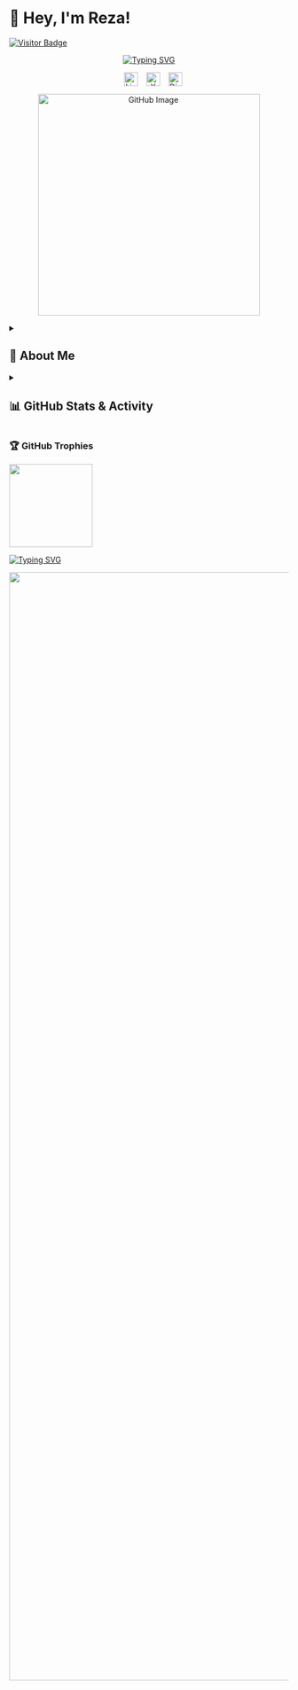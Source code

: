 # 👋 Hey, I'm Reza!  

[![Visitor Badge](https://visitor-badge.laobi.icu/badge?page_id=reza-nzri.reza-nzri)](https://github.com/reza-nzri) 

<p align="center">
  <a href="https://git.io/typing-svg"><img src="https://readme-typing-svg.demolab.com?font=Fira+Code&weight=900&size=22&duration=4700&pause=1200&color=F75C7E&center=true&width=550&lines=%F0%9F%A4%96+AI%2C+Data+Science+%26+Tech+Enthusiast+;%F0%9F%92%BB+Full-Stack+Developer++;%F0%9F%8E%A8+Graphic+Designer+%26+UI%2FUX+Specialist;%F0%9F%A7%A0+Always+learning+new+things+" alt="Typing SVG" />
</p>
    
<p align="center" style="display: flex; justify-content: center; gap: 15px;">
  <a href="https://www.linkedin.com/in/reza-nazarii/" style="text-decoration: none; color: inherit;"><img width="25px" alt="LinkedIn" title="LinkedIn" src="https://i.imgur.com/yRpa1dQ.png"/></a>
  <a href="https://x.com/Rza_Nzri" style="text-decoration: none; color: inherit;"><img width="25px" alt="X" title="X" src="https://i.imgur.com/AixJgnm.png"/></a>
  <a href="https://discordapp.com/users/879432591047004180" style="text-decoration: none; color: inherit;"><img width="25px" alt="Discord" title="Discord" src="https://i.imgur.com/OViZO8J.png"/></a>
</p>

<p align="center"><img src="https://github.com/user-attachments/assets/28a47a6d-794e-4120-b68c-8a1d205f6f7c" alt="GitHub Image" width="400"></p>

<details>
  <summary><h2><b>👤 About Me</b></h2></summary>

I'm a passionate **IT student** from **NRW, Germany**. I thrive on **solving real-world problems** using **artificial intelligence, data analytics, and automation**.  

<details>
  <summary><h3>🌟 <b>Founder of <a href="https://github.com/SapiensData">SapiensData</a></b></h3></summary>

🔹 **[](https://github.com/)** is an **open-source-driven platform** that processes, analyzes, and visualizes **various types of data** using **AI-powered insights**.  

### **📊 What Does SapiensData Do?**
SapiensData transforms **raw, chaotic data into structured, meaningful insights** by using **machine learning models and intelligent algorithms**.  

📄 **Data Sources:**  
- **Receipts** (analog & digital)  
- **Financial transactions**  
- **IoT device data**  
- **Daily life activities & behavioral patterns**  

🔍 **Mission:** Turning **raw data into wisdom**—hence the name **SapiensData** (*from Latin: "Sapiens" = wise*).  

🌍 **Join the Project:** Contribute to **SapiensData** and help build the future of **data intelligence & automation!** 🚀  
</details>

<details>
  <summary><h3>💻 <b>Areas of Expertise & Passion</b></h3></summary>

✔ **Artificial Intelligence & Machine Learning**  
✔ **Full-Stack Development (Frontend & Backend)**  
✔ **Software Development & UI/UX Design**  
✔ **Graphic Design** – Professional in **logo, banner, catalog, and branding materials**   
✔ **Git Workflow (Git Flow) & Open Source Contributions**  
✔ **Data Science & Financial Data Analytics**  
✔ **Automation & Process Optimization**  
</details>

<details>
  <summary><h3>📌 <b>Professional & Career Goals</b></h3></summary>

🔹 Earn a **Master's degree in Data Science & AI**   
🔹 Expand **SapiensData** into a **widely recognized AI-driven platform**  
🔹 Secure **internship opportunities** in **AI, software development, and web technologies**  
🔹 Develop **intelligent automation tools** for **financial data analysis & IoT analytics**  
🔹 Continue **contributing to open-source projects** and **mentoring fellow developers**  
</details>

<details>
  <summary><h3>🧑‍💻 <b>Skills</b></h3></summary>
  <div style="background-color: #f0f0f0; padding: 10px; border-radius: 5px;"><b>ℹ️ Info:</b> This is just a selection of my Skills. There are some to many more!</div>
<table width="100%"><tr><td valign="top" width="33%">
  
### **Frontend**  
<div align="center">  
  <img alt="JavaScript" src="https://img.shields.io/badge/JavaScript-F7DF1E.svg?logo=javascript&logoColor=black">
  <img alt="TypeScript" src="https://img.shields.io/badge/TypeScript-007ACC.svg?logo=typescript&logoColor=white">
  <img alt="HTML" src="https://img.shields.io/badge/HTML-E34F26.svg?logo=html5&logoColor=white">
  <img alt="CSS" src="https://img.shields.io/badge/CSS-1572B6.svg?logo=css3&logoColor=white">
  <img alt="Bootstrap" src="https://img.shields.io/badge/Bootstrap-7952B3.svg?logo=bootstrap&logoColor=white">
  <img alt="TailwindCSS" src="https://img.shields.io/badge/TailwindCSS-06B6D4.svg?logo=tailwindcss&logoColor=white">
  <img alt="Sass" src="https://img.shields.io/badge/Sass-CC6699.svg?logo=sass&logoColor=white">
  <img alt="Adobe Photoshop" src="https://img.shields.io/badge/Photoshop-31A8FF.svg?logo=adobe-photoshop&logoColor=white">
  <img alt="Adobe Illustrator" src="https://img.shields.io/badge/Illustrator-FF9A00.svg?logo=adobe-illustrator&logoColor=white">
  <img alt="Adobe Premiere Pro" src="https://img.shields.io/badge/Premiere%20Pro-9999FF.svg?logo=adobe-premiere-pro&logoColor=white">
  <img alt="Adobe After Effects" src="https://img.shields.io/badge/After%20Effects-9999FF.svg?logo=adobe-after-effects&logoColor=white">
  <img alt="Figma" src="https://img.shields.io/badge/Figma-F24E1E.svg?logo=figma&logoColor=white">
</div></td><td valign="top" width="33%">

### **Backend**  
<div align="center">  
  <img alt="C" src="https://img.shields.io/badge/C-03599C.svg?logo=c&logoColor=white">
  <img alt="C#" src="https://custom-icon-badges.demolab.com/badge/C%23-68217A.svg?logo=cs2&logoColor=white">
  <img alt="REST API" src="https://img.shields.io/badge/REST%20API-025E8C.svg?logo=api&logoColor=white">
  <img alt="Python" src="https://img.shields.io/badge/Python-14354C.svg?logo=python&logoColor=white">
  <img alt="PHP" src="https://img.shields.io/badge/PHP-777BB4.svg?logo=php&logoColor=white">
  <img alt="Node.js" src="https://img.shields.io/badge/Node.js-43853D.svg?logo=node.js&logoColor=white">
  <img alt="WPF" src="https://img.shields.io/badge/WPF-512BD4.svg?logo=windows&logoColor=white">
</div></td><td valign="top" width="33%">

### **DevOps & Scripting**  
<div align="center">  
  <img alt="Bash" src="https://img.shields.io/badge/Bash-121011.svg?logo=gnu-bash&logoColor=white">
  <img alt="Linux" src="https://img.shields.io/badge/Linux-FCC624?logo=linux&logoColor=black">
  <img alt="Windows" src="https://img.shields.io/badge/Windows-0078D6.svg?logo=windows&logoColor=white">
  <img alt="Git" src="https://img.shields.io/badge/Git-F05032.svg?logo=git&logoColor=white">
  <img alt="GitFlow" src="https://img.shields.io/badge/GitFlow-F05032.svg?logo=git&logoColor=white">
  <img alt="WSL" src="https://img.shields.io/badge/WSL-4D4D4D.svg?logo=linux&logoColor=white">
  <img alt="Android" src="https://img.shields.io/badge/Android-3DDC84.svg?logo=android&logoColor=white">
  <img alt="iOS" src="https://img.shields.io/badge/iOS-000000.svg?logo=apple&logoColor=white">
  <img alt="MS SQL Server" src="https://img.shields.io/badge/MS%20SQL%20Server-CC2927.svg?logo=microsoftsqlserver&logoColor=white">
  <img alt="AWS" src="https://img.shields.io/badge/AWS-232F3E.svg?logo=amazon-aws&logoColor=white">
  <img alt="Google Cloud" src="https://img.shields.io/badge/Google%20Cloud-4285F4.svg?logo=google-cloud&logoColor=white">
  <img alt="Azure" src="https://img.shields.io/badge/Azure-0078D4.svg?logo=microsoft-azure&logoColor=white">
  <img alt="WordPress" src="https://img.shields.io/badge/WordPress-21759B.svg?logo=wordpress&logoColor=white">
</div></td></tr></table>  

<table width="100%"><tr><td valign="top" width="33%">

### **Markup & Styling**  
<div align="center">  
  <img alt="Markdown" src="https://img.shields.io/badge/Markdown-000000.svg?logo=markdown&logoColor=white">
  <img alt="LaTeX" src="https://img.shields.io/badge/LaTeX-008080.svg?logo=LaTeX&logoColor=white">
  <img alt="YAML" src="https://img.shields.io/badge/YAML-000000.svg?logo=yaml&logoColor=white">
  <img alt="JSON" src="https://img.shields.io/badge/JSON-000000.svg?logo=json&logoColor=white">
</div></td><td valign="top" width="35%">

### **Libraries & Frameworks**  
<div align="center">  
  <img alt="React" src="https://img.shields.io/badge/React-20232A.svg?logo=react&logoColor=61DAFB">
  <img alt="Vue.js" src="https://img.shields.io/badge/Vue.js-4FC08D.svg?logo=vue.js&logoColor=white">
  <img alt=".NET EF Core" src="https://img.shields.io/badge/.NET%20EF%20Core-512BD4.svg?logo=dotnet&logoColor=white">
  <img alt="TensorFlow" src="https://img.shields.io/badge/TensorFlow-FF6F00.svg?logo=tensorflow&logoColor=white">
  <img alt="Pandas" src="https://img.shields.io/badge/Pandas-150458.svg?logo=pandas&logoColor=white">
  <img alt="NumPy" src="https://img.shields.io/badge/NumPy-013243.svg?logo=numpy&logoColor=white">
  <img alt="Angular" src="https://img.shields.io/badge/Angular-DD0031.svg?logo=angular&logoColor=white">
  <img alt="Next.js" src="https://img.shields.io/badge/Next.js-000000.svg?logo=nextdotjs&logoColor=white">
  <img alt="Flask" src="https://img.shields.io/badge/Flask-000000.svg?logo=flask&logoColor=white">
  <img alt="OpenCV" src="https://img.shields.io/badge/OpenCV-5C3EE8.svg?logo=opencv&logoColor=white">
  <img alt="Keras" src="https://img.shields.io/badge/Keras-D00000.svg?logo=keras&logoColor=white">
</div></td><td valign="top" width="33%">

### **Databases**  
<div align="center">  
  <img alt="MongoDB" src="https://img.shields.io/badge/MongoDB-47A248.svg?logo=mongodb&logoColor=white">
  <img alt="SQL" src="https://custom-icon-badges.demolab.com/badge/SQL-025E8C.svg?logo=database&logoColor=white">
  <img alt="MySQL" src="https://img.shields.io/badge/MySQL-4479A1.svg?logo=mysql&logoColor=white">
  <img alt="T-SQL" src="https://img.shields.io/badge/TSQL-CC2927.svg?logo=microsoftsqlserver&logoColor=white">
  <img alt="MariaDB" src="https://img.shields.io/badge/MariaDB-003545.svg?logo=mariadb&logoColor=white">
</div></td></tr></table>  

<table width="100%"><tr><td valign="top" width="33%">
  
### **Software & Tools**  
<div align="center">  
  <img alt="GitHub" src="https://img.shields.io/badge/GitHub-181717.svg?logo=github&logoColor=white">
  <img alt="GitLab" src="https://img.shields.io/badge/GitLab-FC6D26.svg?logo=gitlab&logoColor=white">
  <img alt="Notion" src="https://img.shields.io/badge/Notion-000000.svg?logo=notion&logoColor=white">
  <img alt="OBS Studio" src="https://img.shields.io/badge/OBS%20Studio-302E31.svg?logo=obsstudio&logoColor=white">
  <img alt="Bitwarden" src="https://img.shields.io/badge/Bitwarden-175DDC.svg?logo=bitwarden&logoColor=white">
  <img alt="MS Office" src="https://img.shields.io/badge/MS%20Office-D83B01.svg?logo=microsoft-office&logoColor=white">
  <img alt="Docker" src="https://img.shields.io/badge/Docker-2496ED.svg?logo=docker&logoColor=white">
  <img alt="Excel" src="https://img.shields.io/badge/Excel-217346.svg?logo=microsoft-excel&logoColor=white">
  <img alt="Word" src="https://img.shields.io/badge/Word-2B579A.svg?logo=microsoft-word&logoColor=white">
  <img alt="PowerPoint" src="https://img.shields.io/badge/PowerPoint-B7472A.svg?logo=microsoft-powerpoint&logoColor=white">
  <img alt="Discord" src="https://img.shields.io/badge/Discord-5865F2.svg?logo=discord&logoColor=white">
  <img alt="Arduino" src="https://img.shields.io/badge/Arduino-00979D.svg?logo=arduino&logoColor=white">
  <img alt="ESP32" src="https://img.shields.io/badge/ESP32-000000.svg?logo=esp32&logoColor=white">
</div></td><td valign="top" width="33%">

### **IDEs & Development Environments**  
<div align="center">  
  <img alt="VS Code" src="https://img.shields.io/badge/VS%20Code-007ACC.svg?logo=visual-studio-code&logoColor=white">
  <img alt="Visual Studio" src="https://img.shields.io/badge/Visual%20Studio-5C2D91.svg?logo=visual-studio&logoColor=white">
  <img alt="PyCharm" src="https://img.shields.io/badge/PyCharm-000000.svg?logo=pycharm&logoColor=white">
</div></td></tr></table>
  
<table width="100%"><tr><td valign="top" width="100%">
  
### 🏆 **Skills & Soft Skills**  
<div align="center">  
  <img alt="Graphic Design" src="https://img.shields.io/badge/🎨Graphic_Design-FF69B4.svg">
  <img alt="Electrical Engineering" src="https://img.shields.io/badge/⚡Electrical_Engineering-FFA500.svg">
  <img alt="IoT" src="https://img.shields.io/badge/📡IoT-008080.svg">
  <img alt="Time Management" src="https://img.shields.io/badge/⏳Time_Management-007ACC.svg">
  <img alt="Teaching & Tutoring" src="https://img.shields.io/badge/📚Teaching_&_Tutoring-FFD700.svg">
  <img alt="Creativity" src="https://img.shields.io/badge/💡Creativity-DC143C.svg">
  <img alt="Communication" src="https://img.shields.io/badge/🗣️Communication-1E90FF.svg">
  <img alt="Research" src="https://img.shields.io/badge/🔍Research-4682B4.svg">
  <img alt="Project Management" src="https://img.shields.io/badge/📋Project_Management-228B22.svg">
  <img alt="Leadership" src="https://img.shields.io/badge/👑Leadership-8A2BE2.svg">
  <img alt="Teamwork" src="https://img.shields.io/badge/🤝Teamwork-20B2AA.svg">
  <img alt="Philosophy & Logic" src="https://img.shields.io/badge/🧠Philosophy_&_Logic-800000.svg">
  <img alt="Interest in Self-Development" src="https://img.shields.io/badge/📖Self_Development-FF4500.svg">
  <img alt="Analytical Skills" src="https://img.shields.io/badge/📊Analytical_Skills-8B0000.svg">
  <img alt="Ability to Work Independently" src="https://img.shields.io/badge/🛠️Independent_Work-2F4F4F.svg">
  <img alt="Studying Abroad" src="https://img.shields.io/badge/🌍Studying_Abroad-8A2BE2.svg">
  <img alt="Cultural Awareness" src="https://img.shields.io/badge/🌏Cultural_Awareness-FF69B4.svg">
  <img alt="Work Ethic" src="https://img.shields.io/badge/💼Work_Ethic-556B2F.svg">
  <img alt="Flexibility" src="https://img.shields.io/badge/🔄Flexibility-00CED1.svg">
  <img alt="Volunteering" src="https://img.shields.io/badge/🤲Volunteering-32CD32.svg">
</div></td></tr></table>
</details>
  
<details>
<summary><h3>🤝 <b>Networking & Collaboration</b></h3></summary>
  
📢 **I love exchanging ideas and collaborating** with **like-minded professionals**! Whether it's over **coffee, a walk, or a virtual meeting**, I'm always open to discussions about:  

💡 **AI & Data Science**  
💻 **Software Development**  
🚀 **Open-Source & GitHub Projects**  
🎨 **UI/UX & Product Design**   
</details>
</details>

<details> 
  <summary><h2>📊 GitHub Stats & Activity</h2></summary>
  
  <p align="center">
  <span><img src="https://github-readme-stats.vercel.app/api?username=reza-nzri&show_icons=true&theme=radical&count_private=true&hide_border=false" height="150" /></span>
  <span><img src="https://github-readme-stats.vercel.app/api/top-langs/?username=reza-nzri&theme=radical&hide_border=false&layout=compact" height="150" /></span>
  </p>

  <b>Note:</b> Top languages is only a metric of the languages my public code consists of and doesn't reflect experience or skill level.
  <a href="https://github.com/ashutosh00710/github-readme-activity-graph"><img alt="Activity Graph" src="https://github-readme-activity-graph.vercel.app/graph/?username=reza-nzri&bg_color=1F222E&color=F8D866&line=F85D7F&point=FFFFFF&hide_border=true" /></a>
</details>

### 🏆 GitHub Trophies

<div align="left"><img src="https://github-profile-trophy.vercel.app/?username=reza-nzri&theme=onedark&no-frame=true&column=-1" height="150" /></div>

<a href="https://git.io/typing-svg"><img src="https://readme-typing-svg.herokuapp.com?font=Fira+Code&size=21&duration=3900&pause=1600&color=F75C7E&width=1000&lines=%F0%9F%94%97+Got+an+idea+or+project%3F+Let%E2%80%99s+connect!+%F0%9F%9A%80++;%F0%9F%93%8C+Let%E2%80%99s+build+something+amazing+together!+%F0%9F%9A%80+;%F0%9F%93%A7+Reach+out+anytime+for+networking%2C+projects%2C+or+just+a+chat!+%F0%9F%98%8A" alt="Typing SVG" /></a>

<p align="center"><img src="https://capsule-render.vercel.app/api?type=waving&color=gradient&height=60&section=footer" width="2000"/></p>
